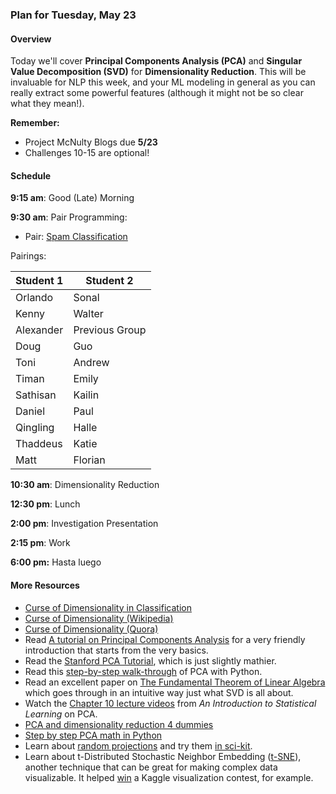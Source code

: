 ### Plan for Tuesday, May 23

#### Overview

Today we'll cover **Principal Components Analysis (PCA)** and **Singular Value Decomposition (SVD)** for **Dimensionality Reduction**.  This will be invaluable for NLP this week, and your ML modeling in general as you can really extract some powerful features (although it might not be so clear what they mean!).

**Remember:**
* Project McNulty Blogs due **5/23**
* Challenges 10-15 are optional!

#### Schedule

**9:15 am**: Good (Late) Morning

**9:30 am**: Pair Programming:  
  * Pair: [Spam Classification](pair-spam_ham_text.md)   

Pairings:  

| Student 1 | Student 2 |
|---|---|
| Orlando | Sonal |
| Kenny | Walter |
| Alexander | Previous Group |
| Doug | Guo |
| Toni | Andrew |
| Timan | Emily |
| Sathisan | Kailin |
| Daniel | Paul |
| Qingling | Halle |
| Thaddeus | Katie |
| Matt | Florian |

**10:30 am**: Dimensionality Reduction

**12:30 pm**: Lunch

**2:00 pm**: Investigation Presentation

**2:15 pm**: Work

**6:00 pm:** Hasta luego

#### More Resources  
* [Curse of Dimensionality in Classification](http://www.visiondummy.com/2014/04/curse-dimensionality-affect-classification/)
* [Curse of Dimensionality (Wikipedia)](http://en.wikipedia.org/wiki/Curse_of_dimensionality)
* [Curse of Dimensionality (Quora)](http://www.quora.com/What-is-the-curse-of-dimensionality)
* Read [A tutorial on Principal Components Analysis](http://www.cs.otago.ac.nz/cosc453/student_tutorials/principal_components.pdf) for a very friendly introduction that starts from the very basics.
* Read the [Stanford PCA Tutorial](http://ufldl.stanford.edu/wiki/index.php/PCA), which is just slightly mathier.
* Read this [step-by-step walk-through](http://sebastianraschka.com/Articles/2014_pca_step_by_step.html) of PCA with Python.
* Read an excellent paper on [The Fundamental Theorem of Linear Algebra](http://home.eng.iastate.edu/~julied/classes/CE570/Notes/strangpaper.pdf) which goes through in an intuitive way just what SVD is all about.
* Watch the [Chapter 10 lecture videos](http://www.dataschool.io/15-hours-of-expert-machine-learning-videos/) from *An Introduction to Statistical Learning* on PCA.
* [PCA and dimensionality reduction 4 dummies](http://georgemdallas.wordpress.com/2013/10/30/principal-component-analysis-4-dummies-eigenvectors-eigenvalues-and-dimension-reduction/)
* [Step by step PCA math in Python](http://sebastianraschka.com/Articles/2014_pca_step_by_step.html)
* Learn about [random projections](http://users.ics.aalto.fi/ella/publications/randproj_kdd.pdf) and try them [in sci-kit](http://scikit-learn.org/stable/modules/random_projection.html).
* Learn about t-Distributed Stochastic Neighbor Embedding ([t-SNE](http://homepage.tudelft.nl/19j49/t-SNE.html)), another technique that can be great for making complex data visualizable. It helped [win](http://blog.kaggle.com/2012/11/02/t-distributed-stochastic-neighbor-embedding-wins-merck-viz-challenge/) a Kaggle visualization contest, for example.
